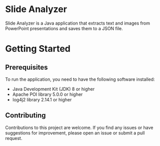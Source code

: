 # Slide Analyzer
Slide Analyzer is a Java application that extracts text and images from PowerPoint presentations and saves them to a JSON file.
# Getting Started
## Prerequisites
To run the application, you need to have the following software installed:

- Java Development Kit (JDK) 8 or higher
- Apache POI library 5.0.0 or higher
- log4j2 library 2.14.1 or higher


## Contributing
Contributions to this project are welcome. If you find any issues or have suggestions for improvement, please open an issue or submit a pull request.
